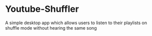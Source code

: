 # Youtube-Shuffler
A simple desktop app which allows users to listen to their playlists on shuffle mode without hearing the same song

